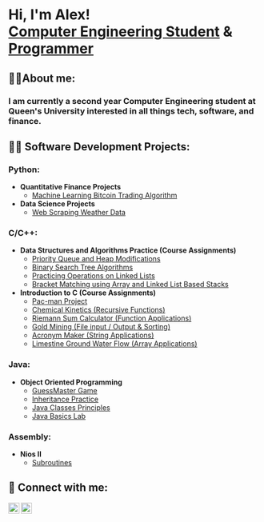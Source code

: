 <h1>Hi, I'm Alex! <br/><a href="https://www.linkedin.com/in/alex-morra">Computer Engineering Student</a> & <br/><a href="https://github.com/amorra1">Programmer</a>
<h2>👨‍💼About me:</h2>
<h3>I am currently a second year Computer Engineering student at Queen's University interested in all things tech, software, and finance.
</h3>
<h2>👨‍💻 Software Development Projects:</h2>

<b><h3>Python:</h3></b>
- <b>Quantitative Finance Projects</b>
  - [Machine Learning Bitcoin Trading Algorithm](https://github.com/amorra1/BitcoinMLAlgorithm)
- <b>Data Science Projects</b>
  - [Web Scraping Weather Data](https://github.com/amorra1/WebScraping)

<b><h3>C/C++:</h3></b>
- <b>Data Structures and Algorithms Practice (Course Assignments)</b>
  - [Priority Queue and Heap Modifications](https://github.com/amorra1/lab6)
  - [Binary Search Tree Algorithms](https://github.com/amorra1/lab5)
  - [Practicing Operations on Linked Lists](https://github.com/amorra1/LinkedListPractice)
  - [Bracket Matching using Array and Linked List Based Stacks](https://github.com/amorra1/ArrayAndLinkedListsStacks)
- <b>Introduction to C (Course Assignments)</b>
  - [Pac-man Project](https://github.com/amorra1/PacManProject)
  - [Chemical Kinetics (Recursive Functions)](https://github.com/amorra1/ChemicalKinetics)
  - [Riemann Sum Calculator (Function Applications)](https://github.com/amorra1/RiemannSum)
  - [Gold Mining (File input / Output & Sorting)](https://github.com/amorra1/GoldMining)
  - [Acronym Maker (String Applications)](https://github.com/)
  - [Limestine Ground Water Flow (Array Applications)](https://github.com/)

<b><h3>Java:</h3></b>
- <b>Object Oriented Programming</b>
  - [GuessMaster Game](https://github.com/amorra1/GuessMaster)
  - [Inheritance Practice](https://github.com/amorra1/InheritancePractice)
  - [Java Classes Principles](https://github.com/amorra1/ValidDatesAndStocks)
  - [Java Basics Lab](https://github.com/amorra1/DateApp)
 
<b><h3>Assembly:</h3></b>
- <b>Nios II</b>
  - [Subroutines](https://github.com/amorra1/NiosIISubroutines)


<!--

<h2>📺 Popular YouTube Videos</h2>

- [How to get into Cybersecurity Starting From Zero](https://www.youtube.com/watch?v=a83ASGn_V_s)
- [A Day in the Life of a Cybersecurity Anayst](https://www.youtube.com/watch?v=uHy3oM7NnoU)
- [How to Create a KeyLogger (C#)](https://www.youtube.com/watch?v=N-L9hklSlNk)
- [Ransomware Demonstration (C#)](https://www.youtube.com/watch?v=OfvdQeh79s0)
- [Is WGU Legit?](https://www.youtube.com/watch?v=E2MwRWxDBkA)
-->
<h2> 🤳 Connect with me:</h2>

[<img align="left" alt="AlexMorra | LinkedIn" width="22px" src="https://cdn.jsdelivr.net/npm/simple-icons@v3/icons/linkedin.svg" />][linkedin]
[<img align="left" alt="AlexMorra | Instagram" width="22px" src="https://cdn.jsdelivr.net/npm/simple-icons@v3/icons/instagram.svg" />][instagram]

[instagram]: https://www.instagram.com/alex_morra1/
[linkedin]: https://linkedin.com/in/alex-morra
